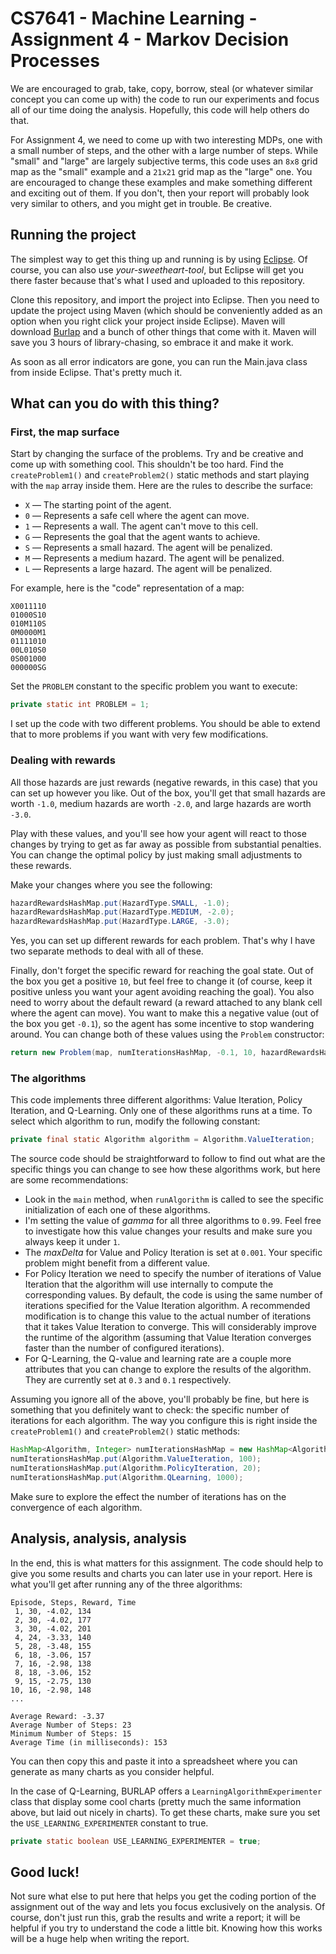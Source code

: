 # CS7641 - Machine Learning - Assignment 4 - Markov Decision Processes

We are encouraged to grab, take, copy, borrow, steal (or whatever similar concept you can come up with) the code to run our experiments and focus all of our time doing the analysis. Hopefully, this code will help others do that.

For Assignment 4, we need to come up with two interesting MDPs, one with a small number of steps, and the other with a large number of steps. While "small" and "large" are largely subjective terms, this code uses an `8x8` grid map as the "small" example and a `21x21` grid map as the "large" one. You are encouraged to change these examples and make something different and exciting out of them. If you don't, then your report will probably look very similar to others, and you might get in trouble. Be creative.

## Running the project

The simplest way to get this thing up and running is by using [Eclipse](http://www.eclipse.org/). Of course, you can also use _your-sweetheart-tool_, but Eclipse will get you there faster because that's what I used and uploaded to this repository.

Clone this repository, and import the project into Eclipse. Then you need to update the project using Maven (which should be conveniently added as an option when you right click your project inside Eclipse). Maven will download [Burlap](http://burlap.cs.brown.edu/) and a bunch of other things that come with it. Maven will save you 3 hours of library-chasing, so embrace it and make it work. 

As soon as all error indicators are gone, you can run the Main.java class from inside Eclipse. That's pretty much it.

## What can you do with this thing?

### First, the map surface
Start by changing the surface of the problems. Try and be creative and come up with something cool. This shouldn't be too hard. Find the `createProblem1()` and `createProblem2()` static methods and start playing with the `map` array inside them. Here are the rules to describe the surface:

 * `X` — The starting point of the agent.
 * `0` — Represents a safe cell where the agent can move.
 * `1` — Represents a wall. The agent can't move to this cell.
 * `G` — Represents the goal that the agent wants to achieve.
 * `S` — Represents a small hazard. The agent will be penalized.
 * `M` — Represents a medium hazard. The agent will be penalized.
 * `L` — Represents a large hazard. The agent will be penalized.

For example, here is the "code" representation of a map:

```
X0011110
01000S10
010M110S
0M0000M1
01111010
00L010S0
0S001000
000000SG
```
Set the `PROBLEM` constant to the specific problem you want to execute:

```java
private static int PROBLEM = 1;
```
I set up the code with two different problems. You should be able to extend that to more problems if you want with very few modifications.

### Dealing with rewards
All those hazards are just rewards (negative rewards, in this case) that you can set up however you like. Out of the box, you'll get that small hazards are worth `-1.0`, medium hazards are worth `-2.0`, and large hazards are worth `-3.0`.

Play with these values, and you'll see how your agent will react to those changes by trying to get as far away as possible from substantial penalties. You can change the optimal policy by just making small adjustments to these rewards.

Make your changes where you see the following:

```java
hazardRewardsHashMap.put(HazardType.SMALL, -1.0);
hazardRewardsHashMap.put(HazardType.MEDIUM, -2.0);
hazardRewardsHashMap.put(HazardType.LARGE, -3.0);
```
Yes, you can set up different rewards for each problem. That's why I have two separate methods to deal with all of these.

Finally, don't forget the specific reward for reaching the goal state. Out of the box you get a positive `10`, but feel free to change it (of course, keep it positive unless you want your agent avoiding reaching the goal). You also need to worry about the default reward (a reward attached to any blank cell where the agent can move). You want to make this a negative value (out of the box you get `-0.1`), so the agent has some incentive to stop wandering around. You can change both of these values using the `Problem` constructor: 

```java
return new Problem(map, numIterationsHashMap, -0.1, 10, hazardRewardsHashMap);
```

### The algorithms
This code implements three different algorithms: Value Iteration, Policy Iteration, and Q-Learning. Only one of these algorithms runs at a time. To select which algorithm to run, modify the following constant:

```java
private final static Algorithm algorithm = Algorithm.ValueIteration;
```
The source code should be straightforward to follow to find out what are the specific things you can change to see how these algorithms work, but here are some recommendations:

* Look in the `main` method, when `runAlgorithm` is called to see the specific initialization of each one of these algorithms.
* I'm setting the value of _gamma_ for all three algorithms to `0.99`. Feel free to investigate how this value changes your results and make sure you always keep it under `1`.
* The _maxDelta_ for Value and Policy Iteration is set at `0.001`. Your specific problem might benefit from a different value.
* For Policy Iteration we need to specify the number of iterations of Value Iteration that the algorithm will use internally to compute the corresponding values. By default, the code is using the same number of iterations specified for the Value Iteration algorithm. A recommended modification is to change this value to the actual number of iterations that it takes Value Iteration to converge. This will considerably improve the runtime of the algorithm (assuming that Value Iteration converges faster than the number of configured iterations).
* For Q-Learning, the Q-value and learning rate are a couple more attributes that you can change to explore the results of the algorithm. They are currently set at `0.3` and `0.1` respectively.

Assuming you ignore all of the above, you'll probably be fine, but here is something that you definitely want to check: the specific number of iterations for each algorithm. The way you configure this is right inside the `createProblem1()` and `createProblem2()` static methods:

```java
HashMap<Algorithm, Integer> numIterationsHashMap = new HashMap<Algorithm, Integer>();
numIterationsHashMap.put(Algorithm.ValueIteration, 100);
numIterationsHashMap.put(Algorithm.PolicyIteration, 20);
numIterationsHashMap.put(Algorithm.QLearning, 1000);
```
Make sure to explore the effect the number of iterations has on the convergence of each algorithm.

## Analysis, analysis, analysis
In the end, this is what matters for this assignment. The code should help to give you some results and charts you can later use in your report. Here is what you'll get after running any of the three algorithms:
```
Episode, Steps, Reward, Time
 1, 30, -4.02, 134
 2, 30, -4.02, 177
 3, 30, -4.02, 201
 4, 24, -3.33, 140
 5, 28, -3.48, 155
 6, 18, -3.06, 157
 7, 16, -2.98, 138
 8, 18, -3.06, 152
 9, 15, -2.75, 130
10, 16, -2.98, 148
...

Average Reward:	-3.37
Average Number of Steps: 23
Minimum Number of Steps: 15	
Average Time (in milliseconds): 153
```
You can then copy this and paste it into a spreadsheet where you can generate as many charts as you consider helpful. 

In the case of Q-Learning, BURLAP offers a `LearningAlgorithmExperimenter` class that display some cool charts (pretty much the same information above, but laid out nicely in charts). To get these charts, make sure you set the `USE_LEARNING_EXPERIMENTER` constant to true.

```java
private static boolean USE_LEARNING_EXPERIMENTER = true;
```
## Good luck!
Not sure what else to put here that helps you get the coding portion of the assignment out of the way and lets you focus exclusively on the analysis. Of course, don't just run this, grab the results and write a report; it will be helpful if you try to understand the code a little bit. Knowing how this works will be a huge help when writing the report.
